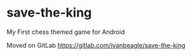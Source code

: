 # save-the-king
My First chess themed game for Android

Moved on GitLab https://gitlab.com/ivanbeagle/save-the-king
